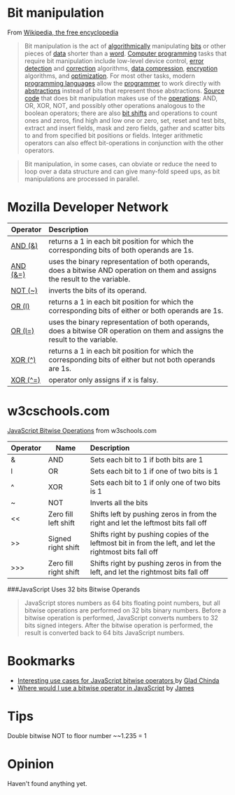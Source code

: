 Bit manipulation
===
From [Wikipedia, the free encyclopedia](https://en.wikipedia.org/wiki/Bit_manipulation)

>Bit manipulation is the act of [algorithmically](https://en.wikipedia.org/wiki/Algorithm) manipulating 
>[bits](https://en.wikipedia.org/wiki/Bit) or other pieces 
>of [data](https://en.wikipedia.org/wiki/Data_(computing)) shorter than a [word](https://en.wikipedia.org/wiki/Word_(data_type)).
> [Computer programming](https://en.wikipedia.org/wiki/Computer_programming) tasks that require bit 
>manipulation include low-level device control, [error detection](https://en.wikipedia.org/wiki/Error_detection) 
>and [correction](https://en.wikipedia.org/wiki/Error_correction) 
>algorithms, [data compression](https://en.wikipedia.org/wiki/Data_compression), [encryption](https://en.wikipedia.org/wiki/Encryption)
> algorithms, and [optimization](https://en.wikipedia.org/wiki/Optimization_(computer_science)). For most 
>other tasks, modern [programming languages](https://en.wikipedia.org/wiki/Programming_language) 
>allow the [programmer](https://en.wikipedia.org/wiki/Programmer) to work directly 
>with [abstractions](https://en.wikipedia.org/wiki/Abstraction_(computer_science)) instead of bits 
>that represent those abstractions. [Source code](https://en.wikipedia.org/wiki/Source_code) 
>that does bit manipulation makes use of the [operations](https://en.wikipedia.org/wiki/Bitwise_operation): 
>AND, OR, XOR, NOT, and possibly other operations analogous to the boolean operators; there are also 
>[bit shifts]() and operations to count ones and zeros, find high and low one or zero, 
>set, reset and test bits, extract and insert fields, mask and zero fields, gather 
>and scatter bits to and from specified bit positions or fields. Integer arithmetic 
>operators can also effect bit-operations in conjunction with the other operators.
 
>Bit manipulation, in some cases, can obviate or reduce the need to loop over 
>a data structure and can give many-fold speed ups, as bit manipulations are processed in parallel.


Mozilla Developer Network
===
| Operator   | Description            | 
|----------|:-------------|
| [AND (&)](https://developer.mozilla.org/en-US/docs/Web/JavaScript/Reference/Operators/Bitwise_AND) |   returns a 1 in each bit position for which the corresponding bits of both operands are 1s.  |
| [AND (&=)](https://developer.mozilla.org/en-US/docs/Web/JavaScript/Reference/Operators/Bitwise_AND_assignment) |    uses the binary representation of both operands, does a bitwise AND operation on them and assigns the result to the variable.   | 
| [NOT (~)](https://developer.mozilla.org/en-US/docs/Web/JavaScript/Reference/Operators/Bitwise_NOT) | inverts the bits of its operand.                                                                                                      
| [OR (l)](https://developer.mozilla.org/en-US/docs/Web/JavaScript/Reference/Operators/Bitwise_OR) | returns a 1 in each bit position for which the corresponding bits of either or both operands are 1s.|
| [OR (l=)](https://developer.mozilla.org/en-US/docs/Web/JavaScript/Reference/Operators/Bitwise_OR_assignment) |uses the binary representation of both operands, does a bitwise OR operation on them and assigns the result to the variable.|
| [XOR (^)](https://developer.mozilla.org/en-US/docs/Web/JavaScript/Reference/Operators/Bitwise_XOR) |returns a 1 in each bit position for which the corresponding bits of either but not both operands are 1s.|
| [XOR (^=)](https://developer.mozilla.org/en-US/docs/Web/JavaScript/Reference/Operators/Bitwise_XOR_assignment) |operator only assigns if x is falsy. |

w3cschools.com
===
[JavaScript Bitwise Operations](https://www.w3schools.com/js/js_bitwise.asp) from w3schools.com

| Operator   |      Name      |  Description |
|----------|-------------|:------|
| & |  AND | Sets each bit to 1 if both bits are 1 | 
| l | OR | Sets each bit to 1 if one of two bits is 1
| ^ | XOR | Sets each bit to 1 if only one of two bits is 1
| ~ | NOT | Inverts all the bits
| << | Zero fill left shift | Shifts left by pushing zeros in from the right and let the leftmost bits fall off
| \>> | Signed right shift | Shifts right by pushing copies of the leftmost bit in from the left, and let the rightmost bits fall off
| \>>> | Zero fill right shift | Shifts right by pushing zeros in from the left, and let the rightmost bits fall off

###JavaScript Uses 32 bits Bitwise Operands
>JavaScript stores numbers as 64 bits floating point numbers, but all bitwise operations are performed on 32 bits binary numbers.
>Before a bitwise operation is performed, JavaScript converts numbers to 32 bits signed integers.
>After the bitwise operation is performed, the result is converted back to 64 bits JavaScript numbers.
 
Bookmarks
===
* [Interesting use cases for JavaScript bitwise operators
](https://blog.logrocket.com/interesting-use-cases-for-javascript-bitwise-operators/) by [Glad Chinda](https://blog.logrocket.com/author/gladchinda/)
* [Where would I use a bitwise operator in JavaScript](https://stackoverflow.com/questions/654057/where-would-i-use-a-bitwise-operator-in-javascript) by [James](https://stackoverflow.com/users/21677/james)


Tips
===
Double bitwise NOT to floor number ~~1.235 = 1



Opinion
===
Haven't found anything yet.
